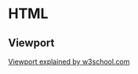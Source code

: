 # HTML
## Viewport
[Viewport explained by w3school.com](https://www.w3schools.com/css/css_rwd_viewport.asp)
